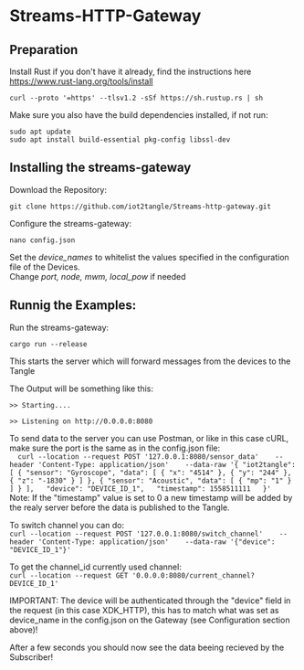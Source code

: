 # Streams-HTTP-Gateway


## Preparation
Install Rust if you don't have it already, find the instructions here https://www.rust-lang.org/tools/install

`curl --proto '=https' --tlsv1.2 -sSf https://sh.rustup.rs | sh`

Make sure you also have the build dependencies installed, if not run:  

`sudo apt update`  
`sudo apt install build-essential pkg-config libssl-dev`  

## Installing the streams-gateway

Download the Repository:  

`git clone https://github.com/iot2tangle/Streams-http-gateway.git`

  
Configure the streams-gateway:  

`nano config.json`  
 
Set the *device_names* to whitelist the values specified in the configuration file of the Devices.  
Change *port, node, mwm, local_pow* if needed 


  
## Runnig the Examples:  
  
Run the streams-gateway:  

`cargo run --release`  

This starts the server which will forward messages from the devices to the Tangle  
  
The Output will be something like this:  

`>> Starting.... `   

`>> Listening on http://0.0.0.0:8080`    


To send data to the server you can use Postman, or like in this case cURL, make sure the port is the same as in the config.json file:  
`  
curl --location --request POST '127.0.0.1:8080/sensor_data'   
--header 'Content-Type: application/json'   
--data-raw '{
    "iot2tangle": [
        {
            "sensor": "Gyroscope",
            "data": [
                {
                    "x": "4514"
                },
                {
                    "y": "244"
                },
                {
                    "z": "-1830"
                }
            ]
        },
        {
            "sensor": "Acoustic",
            "data": [
                {
                    "mp": "1"
                }
            ]
        }
    ],  
    "device": "DEVICE_ID_1",  
    "timestamp": 1558511111  
}'  
`  
Note: If the "timestamp" value is set to 0 a new timestamp will be added by the realy server before the data is published to the Tangle.
  
To switch channel you can do:  
`curl --location --request POST '127.0.0.1:8080/switch_channel'   
--header 'Content-Type: application/json'   
--data-raw '{"device": "DEVICE_ID_1"}'`

To get the channel_id currently used channel:  
`curl --location --request GET '0.0.0.0:8080/current_channel?DEVICE_ID_1'`
         
         
IMPORTANT: The device will be authenticated through the "device" field in the request (in this case XDK_HTTP), this has to match what was set as device_name in the config.json on the Gateway (see Configuration section above)!  
  
After a few seconds you should now see the data beeing recieved by the Subscriber!
